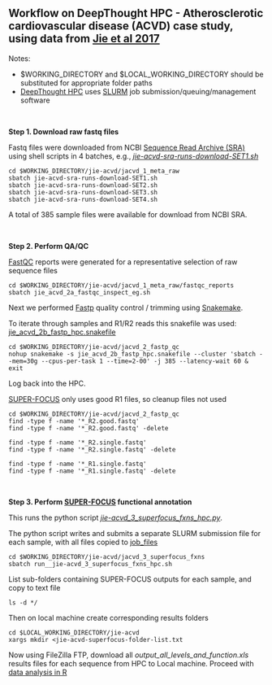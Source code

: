 ## Workflow on DeepThought HPC - Atherosclerotic cardiovascular disease (ACVD) case study, using data from [Jie et al 2017](https://doi.org/10.1038/s41467-017-00900-1)

Notes:
- $WORKING_DIRECTORY and $LOCAL_WORKING_DIRECTORY should be substituted for appropriate folder paths
- [DeepThought HPC](https://deepthoughtdocs.flinders.edu.au/en/latest/) uses [SLURM](https://deepthoughtdocs.flinders.edu.au/en/latest/SLURM/SLURMIntro.html) job submission/queuing/management software

&nbsp;

**Step 1. Download raw fastq files**

Fastq files were downloaded from NCBI [Sequence Read Archive (SRA)](https://www.ncbi.nlm.nih.gov/sra) using shell scripts in 4 batches, e.g., *[jie-acvd-sra-runs-download-SET1.sh](jacvd_1_meta_raw/jie-acvd-sra-runs-download-SET1.sh)*

```Shell
cd $WORKING_DIRECTORY/jie-acvd/jacvd_1_meta_raw
sbatch jie-acvd-sra-runs-download-SET1.sh
sbatch jie-acvd-sra-runs-download-SET2.sh
sbatch jie-acvd-sra-runs-download-SET3.sh
sbatch jie-acvd-sra-runs-download-SET4.sh
```
A total of 385 sample files were available for download from NCBI SRA.

&nbsp;

**Step 2. Perform QA/QC**

[FastQC](https://www.bioinformatics.babraham.ac.uk/projects/fastqc/) reports were generated for a representative selection of raw sequence files

```Shell
cd $WORKING_DIRECTORY/jie-acvd/jacvd_1_meta_raw/fastqc_reports
sbatch jie_acvd_2a_fastqc_inspect_eg.sh
```

Next we performed [Fastp](https://github.com/OpenGene/fastp) quality control / trimming using [Snakemake](https://snakemake.github.io/).

To iterate through samples and R1/R2 reads this snakefile was used: [jie_acvd_2b_fastp_hpc.snakefile](jacvd_2_fastp_qc/jie_acvd_2b_fastp_hpc.snakefile)

```Shell 
cd $WORKING_DIRECTORY/jie-acvd/jacvd_2_fastp_qc
nohup snakemake -s jie_acvd_2b_fastp_hpc.snakefile --cluster 'sbatch --mem=30g --cpus-per-task 1 --time=2-00' -j 385 --latency-wait 60 & exit
```

Log back into the HPC.

[SUPER-FOCUS](https://github.com/metageni/SUPER-FOCUS) only uses good R1 files, so cleanup files not used
```Shell
cd $WORKING_DIRECTORY/jie-acvd/jacvd_2_fastp_qc
find -type f -name '*_R2.good.fastq'
find -type f -name '*_R2.good.fastq' -delete

find -type f -name '*_R2.single.fastq'
find -type f -name '*_R2.single.fastq' -delete

find -type f -name '*_R1.single.fastq'
find -type f -name '*_R1.single.fastq' -delete
```

&nbsp;

**Step 3. Perform [SUPER-FOCUS](https://github.com/metageni/SUPER-FOCUS) functional annotation**

This runs the python script *[jie-acvd_3_superfocus_fxns_hpc.py](jacvd_3_superfocus_fxns/jie-acvd_3_superfocus_fxns_hpc.py)*.

The python script writes and submits a separate SLURM submission file for each sample, with all files copied to [job_files](jacvd_3_superfocus_fxns/job_files)

```Shell
cd $WORKING_DIRECTORY/jie-acvd/jacvd_3_superfocus_fxns
sbatch run__jie-acvd_3_superfocus_fxns_hpc.sh
```
List sub-folders containing SUPER-FOCUS outputs for each sample, and copy to text file
```Shell
ls -d */
```
Then on local machine create corresponding results folders
```Shell
cd $LOCAL_WORKING_DIRECTORY/jie-acvd
xargs mkdir <jie-acvd-superfocus-folder-list.txt
```

Now using FileZilla FTP, download all *output_all_levels_and_function.xls* results files for each sequence from HPC to Local machine.
Proceed with [data analysis in R](../Compound-potential-R-code-final.R)

